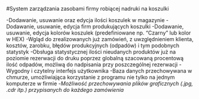 #System zarządzania zasobami firmy robiącej nadruki na koszulki</h1>

-Dodawanie, usuwanie oraz edycja ilości koszulek w magazynie</li>
-Dodawanie, usuwanie, edycja firm produkujących koszulki</li>
-Dodawanie, usuwanie, edycja kolorów koszulek (predefiniowane np. “Czarny” lub kolor w HEX)</li>
-Wgląd do zrealizowanych już zamówień, z uwzględnieniem klienta, kosztów, zarobku, błędów produkcyjnych (odpadów) i tym podobnych statystyk</li>
-Obsługa statystycznej ilości nieudanych produktów już na poziomie rezerwacji do druku poprzez globalną szacowaną procentową ilość odpadów, możliwą do nadpisania przy poszczególnej rezerwacji</li>
-Wygodny i czytelny interfejs użytkownika </li>
-Baza danych przechowywana w chmurze, umożliwiająca korzystanie z programu nie tylko na jednym komputerze w firmie</li>
-*Możliwość przechowywania plików graficznych (.jpg, .cdr itp.) przypisanych do każdego zamówienia*</li>
